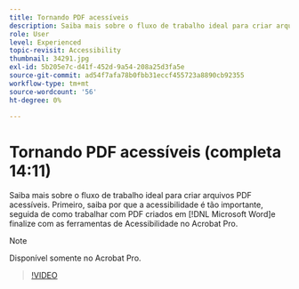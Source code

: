 ```yaml
---
title: Tornando PDF acessíveis
description: Saiba mais sobre o fluxo de trabalho ideal para criar arquivos PDF acessíveis
role: User
level: Experienced
topic-revisit: Accessibility
thumbnail: 34291.jpg
exl-id: 5b205e7c-d41f-452d-9a54-208a25d3fa5e
source-git-commit: ad54f7afa78b0fbb31eccf455723a8890cb92355
workflow-type: tm+mt
source-wordcount: '56'
ht-degree: 0%

---
```


# Tornando PDF acessíveis (completa 14:11)

Saiba mais sobre o fluxo de trabalho ideal para criar arquivos PDF acessíveis. Primeiro, saiba por que a acessibilidade é tão importante, seguida de como trabalhar com PDF criados em [!DNL Microsoft Word]e finalize com as ferramentas de Acessibilidade no Acrobat Pro.

>[!NOTE]
>
>Disponível somente no Acrobat Pro.

>[!VIDEO](https://video.tv.adobe.com/v/34291?quality=12&learn=on&hidetitle=true)
